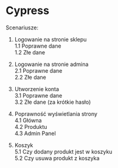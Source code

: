 # Cypress

Scenariusze:
1. Logowanie na stronie sklepu<br>
   1.1 Poprawne dane<br>
   1.2 Złe dane

2. Logowanie na stronie admina<br>
   2.1 Poprawne dane<br>
   2.2 Złe dane

3. Utworzenie konta<br>
   3.1 Poprawne dane<br>
   3.2 Złe dane (za krótkie hasło)

4. Poprawność wyświetlania strony<br>
   4.1 Główna<br>
   4.2 Produktu<br>
   4.3 Admin Panel

5. Koszyk<br>
   5.1 Czy dodany produkt jest w koszyku<br>
   5.2 Czy usuwa produkt z koszyka
